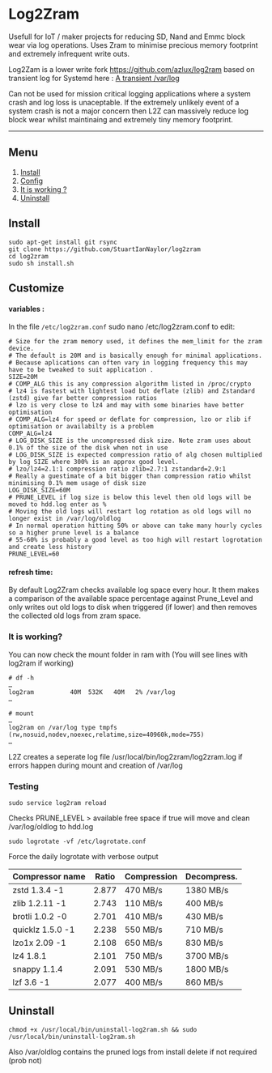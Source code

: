 # Log2Zram

Usefull for IoT / maker projects for reducing SD, Nand and Emmc block wear via log operations.
Uses Zram to minimise precious memory footprint and extremely infrequent write outs.

Log2Zam is a lower write fork https://github.com/azlux/log2ram based on transient log for Systemd here : [A transient /var/log](https://www.debian-administration.org/article/661/A_transient_/var/log)

Can not be used for mission critical logging applications where a system crash and log loss is unaceptable.
If the extremely unlikely event of a system crash is not a major concern then L2Z can massively reduce log block wear whilst maintinaing and extremely tiny memory footprint.

_____
## Menu
1. [Install](#install)
2. [Config](#config)
3. [It is working ?](#it-is-working)
4. [Uninstall](#uninstall-)

## Install
    sudo apt-get install git rsync
    git clone https://github.com/StuartIanNaylor/log2zram
    cd log2zram
    sudo sh install.sh
    

## Customize
#### variables :
In the file `/etc/log2zram.conf` sudo nano /etc/log2zram.conf to edit:
```
# Size for the zram memory used, it defines the mem_limit for the zram device.
# The default is 20M and is basically enough for minimal applications.
# Because aplications can often vary in logging frequency this may have to be tweaked to suit application .
SIZE=20M
# COMP_ALG this is any compression algorithm listed in /proc/crypto
# lz4 is fastest with lightest load but deflate (zlib) and Zstandard (zstd) give far better compression ratios
# lzo is very close to lz4 and may with some binaries have better optimisation
# COMP_ALG=lz4 for speed or deflate for compression, lzo or zlib if optimisation or availabilty is a problem
COMP_ALG=lz4
# LOG_DISK_SIZE is the uncompressed disk size. Note zram uses about 0.1% of the size of the disk when not in use
# LOG_DISK_SIZE is expected compression ratio of alg chosen multiplied by log SIZE where 300% is an approx good level.
# lzo/lz4=2.1:1 compression ratio zlib=2.7:1 zstandard=2.9:1
# Really a guestimate of a bit bigger than compression ratio whilst minimising 0.1% mem usage of disk size
LOG_DISK_SIZE=60M
# PRUNE_LEVEL if log size is below this level then old logs will be moved to hdd.log enter as %
# Moving the old logs will restart log rotation as old logs will no longer exist in /var/log/oldlog
# In normal operation hitting 50% or above can take many hourly cycles so a higher prune level is a balance
# 55-60% is probably a good level as too high will restart logrotation and create less history  
PRUNE_LEVEL=60
```

#### refresh time:
By default Log2Zram checks available log space every hour. It them makes a comparison of the available space percentage against Prune_Level and only writes out old logs to disk when triggered (if lower) and then removes the collected old logs from zram space.

### It is working?
You can now check the mount folder in ram with (You will see lines with log2ram if working)
```
# df -h
…
log2ram          40M  532K   40M   2% /var/log
…

# mount
…
log2ram on /var/log type tmpfs (rw,nosuid,nodev,noexec,relatime,size=40960k,mode=755)
…
```
L2Z creates a seperate log file /usr/local/bin/log2zram/log2zram.log if errors happen during mount and creation of /var/log

### Testing
```
sudo service log2ram reload
```
Checks PRUNE_LEVEL > available free space if true will move and clean /var/log/oldlog to hdd.log
```
sudo logrotate -vf /etc/logrotate.conf
```
Force the daily logrotate with verbose output


| Compressor name	     | Ratio	| Compression | Decompress. |
|------------------------|----------|-------------|-------------|
|zstd 1.3.4 -1	         | 2.877	| 470 MB/s	  | 1380 MB/s   |
|zlib 1.2.11 -1	         | 2.743    | 110 MB/s    | 400 MB/s    |
|brotli 1.0.2 -0	     | 2.701	| 410 MB/s	  | 430 MB/s    |
|quicklz 1.5.0 -1	     | 2.238	| 550 MB/s	  | 710 MB/s    |
|lzo1x 2.09 -1	         | 2.108	| 650 MB/s	  | 830 MB/s    |
|lz4 1.8.1	             | 2.101    | 750 MB/s    | 3700 MB/s   |
|snappy 1.1.4	         | 2.091	| 530 MB/s	  | 1800 MB/s   |
|lzf 3.6 -1	             | 2.077	| 400 MB/s	  | 860 MB/s    |


## Uninstall
```
chmod +x /usr/local/bin/uninstall-log2ram.sh && sudo /usr/local/bin/uninstall-log2ram.sh
```
Also /var/oldlog contains the pruned logs from install delete if not required (prob not)
